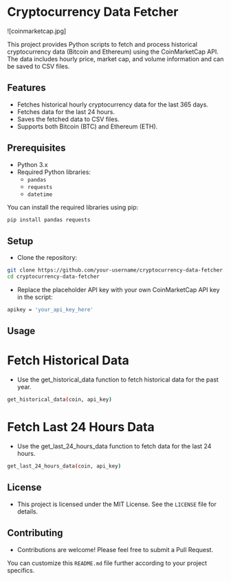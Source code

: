# Cryptocurrency Data Fetcher
![coinmarketcap.jpg]

This project provides Python scripts to fetch and process historical cryptocurrency data (Bitcoin and Ethereum) using the CoinMarketCap API. The data includes hourly price, market cap, and volume information and can be saved to CSV files.

## Features

- Fetches historical hourly cryptocurrency data for the last 365 days.
- Fetches data for the last 24 hours.
- Saves the fetched data to CSV files.
- Supports both Bitcoin (BTC) and Ethereum (ETH).

## Prerequisites

- Python 3.x
- Required Python libraries:
  - `pandas`
  - `requests`
  - `datetime`

You can install the required libraries using pip:

```bash
pip install pandas requests
```

## Setup

- Clone the repository:

```bash 
git clone https://github.com/your-username/cryptocurrency-data-fetcher.git
cd cryptocurrency-data-fetcher
```

- Replace the placeholder API key with your own CoinMarketCap API key in the script:

```bash 
apikey = 'your_api_key_here'
```

## Usage
# Fetch Historical Data

- Use the get_historical_data function to fetch historical data for the past year.

```bash
get_historical_data(coin, api_key)
```

# Fetch Last 24 Hours Data

- Use the get_last_24_hours_data function to fetch data for the last 24 hours.
```bash
get_last_24_hours_data(coin, api_key)
```

## License

- This project is licensed under the MIT License. See the `LICENSE` file for details.

## Contributing

- Contributions are welcome! Please feel free to submit a Pull Request.

You can customize this `README.md` file further according to your project specifics.
